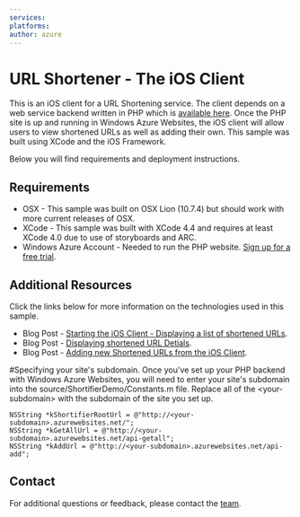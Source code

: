 ```yaml
---
services:
platforms:
author: azure
---
```


# URL Shortener - The iOS Client
This is an iOS client for a URL Shortening service.  The client depends on a web service backend written in PHP which is [available here](https://github.com/WindowsAzure-Samples/UrlShortener-PHP).  Once the PHP site is up and running in Windows Azure Websites, the iOS client will allow users to view shortened URLs as well as adding their own.  This sample was built using XCode and the iOS Framework.

Below you will find requirements and deployment instructions.

## Requirements
* OSX - This sample was built on OSX Lion (10.7.4) but should work with more current releases of OSX.
* XCode - This sample was built with XCode 4.4 and requires at least XCode 4.0 due to use of storyboards and ARC.
* Windows Azure Account - Needed to run the PHP website.  [Sign up for a free trial](https://www.windowsazure.com/en-us/pricing/free-trial/).

## Additional Resources
Click the links below for more information on the technologies used in this sample.
* Blog Post - [Starting the iOS Client - Displaying a list of shortened URLs](http://chrisrisner.com/Windows-Azure-Websites-and-Mobile-Clients-Part-3---The-iOS-Client).
* Blog Post - [Displaying shortened URL Detials](http://chrisrisner.com/Windows-Azure-Websites-and-Mobile-Clients-Part-4--The-iOS-Client-Continued).
* Blog Post - [Adding new Shortened URLs from the iOS Client](http://chrisrisner.com/Windows-Azure-Websites-and-Mobile-Clients-Part-5--The-iOS-Client-Finished).

#Specifying your site's subdomain.
Once you've set up your PHP backend with Windows Azure Websites, you will need to enter your site's subdomain into the source/ShortifierDemo/Constants.m file.  Replace all of the \<your-subdomain\> with the subdomain of the site you set up.

    NSString *kShortifierRootUrl = @"http://<your-subdomain>.azurewebsites.net/";
    NSString *kGetAllUrl = @"http://<your-subdomain>.azurewebsites.net/api-getall";
    NSString *kAddUrl = @"http://<your-subdomain>.azurewebsites.net/api-add";

## Contact

For additional questions or feedback, please contact the [team](mailto:chrisner@microsoft.com).